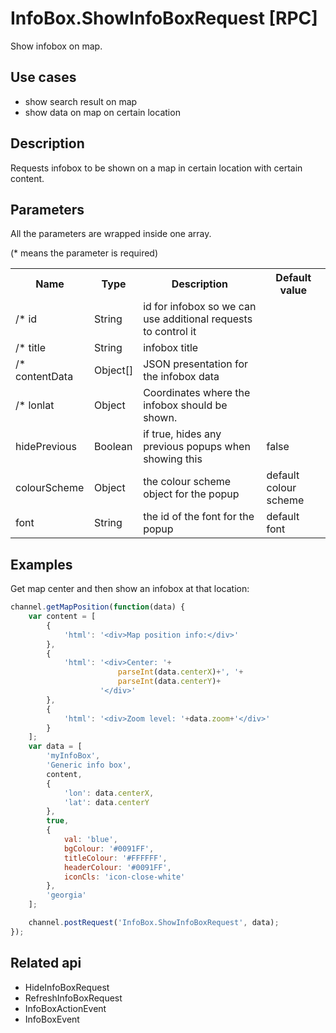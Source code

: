 # InfoBox.ShowInfoBoxRequest [RPC]

Show infobox on map.

## Use cases

- show search result on map
- show data on map on certain location

## Description

Requests infobox to be shown on a map in certain location with certain content.

## Parameters

All the parameters are wrapped inside one array.

(* means the parameter is required)

<table class="table">
<tr>
  <th> Name</th><th> Type</th><th> Description</th><th> Default value</th>
</tr>
<tr>
  <td>/* id </td><td> String </td><td> id for infobox so we can use additional requests to control it </td><td> </td>
</tr>
<tr>
  <td>/* title </td><td> String </td><td> infobox title </td><td> </td>
</tr>
<tr>
  <td>/* contentData </td><td> Object[] </td><td> JSON presentation for the infobox data </td><td> </td>
</tr>
<tr>
  <td>/* lonlat </td><td> Object </td><td> Coordinates where the infobox should be shown. </td><td> </td>
</tr>
<tr>
  <td> hidePrevious </td><td> Boolean </td><td> if true, hides any previous popups when showing this </td><td> false </td>
</tr>
<tr>
  <td> colourScheme </td><td> Object </td><td> the colour scheme object for the popup </td><td> default colour scheme </td>
</tr>
<tr>
  <td> font </td><td> String </td><td> the id of the font for the popup </td><td> default font </td>
</tr>
</table>

## Examples

Get map center and then show an infobox at that location:
```javascript
channel.getMapPosition(function(data) {
    var content = [
        {
            'html': '<div>Map position info:</div>'
        },
        {
            'html': '<div>Center: '+
                        parseInt(data.centerX)+', '+
                        parseInt(data.centerY)+
                    '</div>'
        },
        {
            'html': '<div>Zoom level: '+data.zoom+'</div>'
        }                    
    ];
    var data = [
        'myInfoBox',
        'Generic info box',
        content,
        {
            'lon': data.centerX,
            'lat': data.centerY
        },
        true,
        {
            val: 'blue',
            bgColour: '#0091FF',
            titleColour: '#FFFFFF',
            headerColour: '#0091FF',
            iconCls: 'icon-close-white'
        },
        'georgia'
    ];

    channel.postRequest('InfoBox.ShowInfoBoxRequest', data);
});
```

## Related api

- HideInfoBoxRequest
- RefreshInfoBoxRequest
- InfoBoxActionEvent
- InfoBoxEvent
